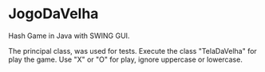 # JogoDaVelha
Hash Game in Java with SWING GUI.

The principal class, was used for tests. Execute the class "TelaDaVelha" for play the game.
Use "X" or "O" for play, ignore uppercase or lowercase.
